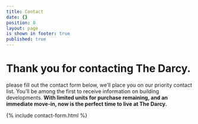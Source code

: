 ```yaml
---
title: Contact
date: {}
position: 8
layout: page
is shown in footer: true
published: true
---
```


# Thank you for contacting The Darcy.

please fill out the contact form below, we’ll place you on our priority contact list. You’ll be among the first to receive information on building developments. **With limited units for purchase remaining, and an immediate move-in, now is the perfect time to live at The Darcy.**

{% include contact-form.html %}
